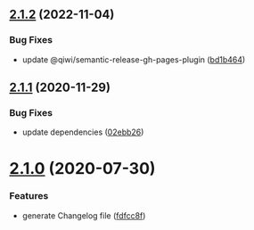 ## [2.1.2](https://github.com/saitho/semantic-release-sharedconf-npm/compare/v2.1.1...v2.1.2) (2022-11-04)


### Bug Fixes

* update @qiwi/semantic-release-gh-pages-plugin ([bd1b464](https://github.com/saitho/semantic-release-sharedconf-npm/commit/bd1b4642ab3f837612392f368add6c60cbd169cf))

## [2.1.1](https://github.com/saitho/semantic-release-sharedconf-npm/compare/v2.1.0...v2.1.1) (2020-11-29)


### Bug Fixes

* update dependencies ([02ebb26](https://github.com/saitho/semantic-release-sharedconf-npm/commit/02ebb26c81b50e90efbfb2c41c3cdf95faa7f20f))

# [2.1.0](https://github.com/saitho/semantic-release-sharedconf-npm/compare/v2.0.2...v2.1.0) (2020-07-30)


### Features

* generate Changelog file ([fdfcc8f](https://github.com/saitho/semantic-release-sharedconf-npm/commit/fdfcc8f656d68f1ba1b30f89d0e629c0053efa28))
